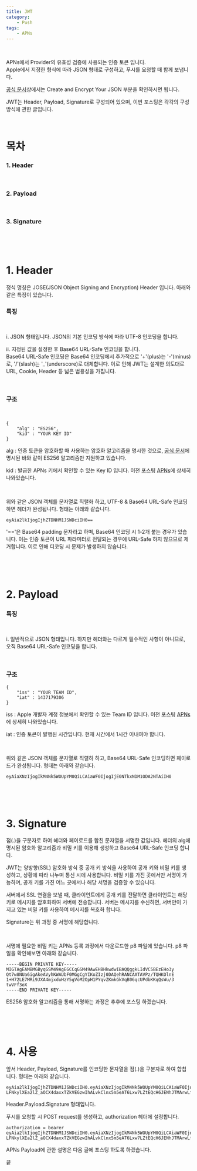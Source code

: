 ```yaml
---
title: JWT
category:
    - Push
tags:
    - APNs
---
```


<br/>

APNs에서 Provider의 유효성 검증에 사용되는 인증 토큰 입니다.   
Apple에서 지정한 형식에 따라 JSON 형태로 구성하고, 푸시를 요청할 때 함께 보냅니다.

[공식 문서](https://developer.apple.com/documentation/usernotifications/setting_up_a_remote_notification_server/establishing_a_token-based_connection_to_apns)상에서는 Create and Encrypt Your JSON 부분을 확인하시면 됩니다.

JWT는 Header, Payload, Signature로 구성되어 있으며, 이번 포스팅은 각각의 구성 방식에 관한 글입니다.

<br/>

# 목차


### 1. Header

<br/>

### 2. Payload

<br/>

### 3. Signature


<br/>
<br/>
<br/>

# 1. Header

정식 명칭은 JOSE(JSON Object Signing and Encryption) Header 입니다. 아래와 같은 특징이 있습니다.

### 특징

<br/>

i.  JSON 형태입니다. JSON의 기본 인코딩 방식에 따라 UTF-8 인코딩을 합니다.

ii. 지정된 값을 설정한 후 Base64 URL-Safe 인코딩을 합니다.   
Base64 URL-Safe 인코딩은 Base64 인코딩에서 추가적으로 '+'(plus)는 '-'(minus)로, '/'(slash)는 '_'(underscore)로 대체합니다. 이로 인해 JWT는 설계한 의도대로 URL, Cookie, Header 등 넓은 범용성을 가집니다.

<br/>

### 구조

<br/>

~~~
{
    "alg" : "ES256",
    "kid" : "YOUR KEY ID"
}
~~~

alg : 인증 토큰을 암호화할 때 사용하는 암호화 알고리즘을 명시한 것으로, [공식 문서](https://developer.apple.com/documentation/usernotifications/setting_up_a_remote_notification_server/establishing_a_token-based_connection_to_apns)에 명시된 바와 같이 ES256 알고리즘만 지원하고 있습니다.

kid : 발급한 APNs 키에서 확인할 수 있는 Key ID 입니다. 이전 포스팅 [APNs](https://anjaeyoung26.github.io/push/APNs/)에 상세히 나와있습니다.

<br/>

위와 같은 JSON 객체를 문자열로 직렬화 하고, UTF-8 & Base64 URL-Safe 인코딩하면 헤더가 완성됩니다. 형태는 아래와 같습니다.

~~~
eyAia2lkIjogIjhZTDNHM1JSWDciIH0==
~~~

'=='은 Base64 padding 문자라고 하며, Base64 인코딩 시 1-2개 붙는 경우가 있습니다. 이는 인증 토큰이 URL 파라미터로 전달되는 경우에 URL-Safe 하지 않으므로 제거합니다. 이로 인해 디코딩 시 문제가 발생하지 않습니다.

<br/>
<br/>
<br/>

# 2. Payload

### 특징

<br/>

i. 일반적으로 JSON 형태입니다. 하지만 헤더와는 다르게 필수적인 사항이 아니므로, 오직 Base64 URL-Safe 인코딩을 합니다.

<br/>

### 구조

~~~
{
    "iss" : "YOUR TEAM ID",
    "iat" : 1437179306
}
~~~

iss : Apple 개발자 계정 정보에서 확인할 수 있는 Team ID 입니다. 이전 포스팅 [APNs](https://anjaeyoung26.github.io/push/APNs/)에 상세히 나와있습니다.

iat : 인증 토큰이 발행된 시간입니다. 현재 시간에서 1시간 이내여야 합니다.

<br/>

위와 같은 JSON 객체를 문자열로 직렬하 하고, Base64 URL-Safe 인코딩하면 페이로드가 완성됩니다. 형태는 아래와 같습니다.

~~~
eyAiaXNzIjogIkM4Nk5WOUpYM0QiLCAiaWF0IjogIjE0NTkxNDM1ODA2NTAiIH0
~~~

<br/>
<br/>
<br/>

# 3. Signature

점(.)을 구분자로 하여 헤더와 페이로드를 합친 문자열을 서명한 값입니다. 헤더의 alg에 명시된 암호화 알고리즘과 비밀 키를 이용해 생성하고 Base64 URL-Safe 인코딩 합니다.

JWT는 양방향(SSL) 암호화 방식 중 공개 키 방식을 사용하여 공개 키와 비밀 키를 생성하고, 상황에 따라 나누며 통신 시에 사용합니다. 비밀 키를 가진 곳에서만 서명이 가능하며, 공개 키를 가진 어느 곳에서나 해당 서명을 검증할 수 있습니다.

서버에서 SSL 연결을 보낼 때, 클라이언트에게 공개 키를 전달하면 클라이언트는 해당 키로 메시지를 암호화하여 서버에 전송합니다. 서버는 메시지를 수신하면, 서버만이 가지고 있는 비밀 키를 사용하여 메시지를 복호화 합니다.

Signature는 위 과정 중 서명에 해당합니다.

<br/>

서명에 필요한 비밀 키는 APNs 등록 과정에서 다운로드한 p8 파일에 있습니다. p8 파일을 확인해보면 아래와 같습니다.

~~~
-----BEGIN PRIVATE KEY-----
MIGTAgEAMBMGByqGSM49AgEGCCqGSM49AwEHBHkwdwIBAQQggkLIdVC5BEzEHo3y
Qt7w8NUa6igAkeAVyhKWAUbF0MGgCgYIKoZIzj0DAQehRANCAATAVPz/TQHKOlnE
1+H72LE7MRi9JXA4mjxduHzY5gVoM2OpH1PYqvZKmkGkVqB06qcUPdbKKqQsWu/3
twVFf3oX
-----END PRIVATE KEY-----
~~~

ES256 암호화 알고리즘을 통해 서명하는 과정은 추후에 포스팅 하겠습니다.

<br/>
<br/>
<br/>

# 4. 사용

앞서 Header, Payload, Signature를 인코딩한 문자열을 점(.)을 구분자로 하여 합칩니다. 형태는 아래와 같습니다.

~~~
eyAia2lkIjogIjhZTDNHM1JSWDciIH0.eyAiaXNzIjogIkM4Nk5WOUpYM0QiLCAiaWF0IjogIjE0NTkxNDM1ODA2NTAiIH0.MEYCIQDzqyahmH1rz1s-LFNkylXEa2lZ_aOCX4daxxTZkVEGzwIhALvkClnx5m5eAT6Lxw7LZtEQcH6JENhJTMArwLf3sXwi
~~~

Header.Payload.Signature 형태입니다.

푸시를 요청할 시 POST request를 생성하고, authorization 헤더에 설정합니다.

~~~
authorization = bearer eyAia2lkIjogIjhZTDNHM1JSWDciIH0.eyAiaXNzIjogIkM4Nk5WOUpYM0QiLCAiaWF0IjogIjE0NTkxNDM1ODA2NTAiIH0.MEYCIQDzqyahmH1rz1s-LFNkylXEa2lZ_aOCX4daxxTZkVEGzwIhALvkClnx5m5eAT6Lxw7LZtEQcH6JENhJTMArwLf3sXwi
~~~

APNs Payload에 관한 설명은 다음 글에 포스팅 하도록 하겠습니다.

끝